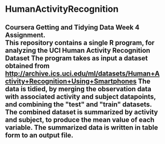 # HumanActivityRecognition
Coursera Getting and Tidying Data Week 4 Assignment.  
This repository contains a single R program, for analyzing the UCI Human Activity Recognition Dataset
The program takes as input a dataset obtained from http://archive.ics.uci.edu/ml/datasets/Human+Activity+Recognition+Using+Smartphones
The data is tidied, by merging the observation data with associated activity and subject datapoints, and combining the "test" and "train" datasets.  The combined dataset is summarized by activity and subject, to produce the mean value of each variable.  The summarized data is written in table form to an output file.
- 
